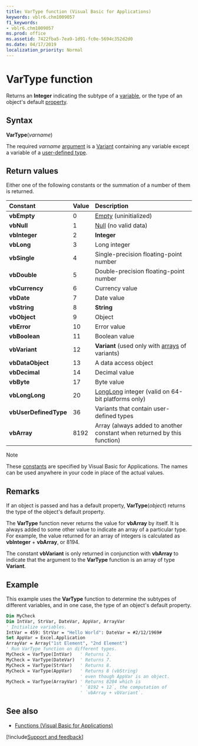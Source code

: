 ```yaml
---
title: VarType function (Visual Basic for Applications)
keywords: vblr6.chm1009057
f1_keywords:
- vblr6.chm1009057
ms.prod: office
ms.assetid: 7422fba5-7ea9-1d91-fc0e-5694c352d2d0
ms.date: 04/17/2019
localization_priority: Normal
---
```



# VarType function

Returns an **Integer** indicating the subtype of a [variable](../../Glossary/vbe-glossary.md#variable), or the type of an object's default [property](../../Glossary/vbe-glossary.md#property).

## Syntax

**VarType**(_varname_)

The required _varname_ [argument](../../Glossary/vbe-glossary.md#argument) is a [Variant](../../Glossary/vbe-glossary.md#variant-data-type) containing any variable except a variable of a [user-defined type](../../Glossary/vbe-glossary.md#user-defined-type).
 
## Return values

Either one of the following constants or the summation of a number of them is returned.

|Constant|Value|Description|
|:-----|:-----|:-----|
|**vbEmpty**|0|[Empty](../../Glossary/vbe-glossary.md#empty) (uninitialized)|
|**vbNull**|1|[Null](../../Glossary/vbe-glossary.md#null) (no valid data)|
|**vbInteger**|2|**Integer**|
|**vbLong**|3|Long integer|
|**vbSingle**|4|Single-precision floating-point number|
|**vbDouble**|5|Double-precision floating-point number|
|**vbCurrency**|6|Currency value|
|**vbDate**|7|Date value|
|**vbString**|8|**String**|
|**vbObject**|9|Object|
|**vbError**|10|Error value|
|**vbBoolean**|11|Boolean value|
|**vbVariant**|12|**Variant** (used only with [arrays](../../Glossary/vbe-glossary.md#array) of variants)|
|**vbDataObject**|13|A data access object|
|**vbDecimal**|14|Decimal value|
|**vbByte**|17|Byte value|
|**vbLongLong**|20|[LongLong](longlong-data-type.md) integer (valid on 64-bit platforms only)|
|**vbUserDefinedType**|36|Variants that contain user-defined types|
|**vbArray**|8192|Array (always added to another constant when returned by this function)|

> [!NOTE] 
> These [constants](../../Glossary/vbe-glossary.md#constant) are specified by Visual Basic for Applications. The names can be used anywhere in your code in place of the actual values.

## Remarks

If an object is passed and has a default property, **VarType**(_object_) returns the type of the object's default property.

The **VarType** function never returns the value for **vbArray** by itself. It is always added to some other value to indicate an array of a particular type. For example, the value returned for an array of integers is calculated as **vbInteger** + **vbArray**, or 8194. 

The constant **vbVariant** is only returned in conjunction with **vbArray** to indicate that the argument to the **VarType** function is an array of type **Variant**. 

## Example

This example uses the **VarType** function to determine the subtypes of different variables, and in one case, the type of an object's default property.

```vb
Dim MyCheck
Dim IntVar, StrVar, DateVar, AppVar, ArrayVar
' Initialize variables.
IntVar = 459: StrVar = "Hello World": DateVar = #2/12/1969#
Set AppVar = Excel.Application
ArrayVar = Array("1st Element", "2nd Element")
' Run VarType function on different types.
MyCheck = VarType(IntVar)   ' Returns 2.
MyCheck = VarType(DateVar)  ' Returns 7.
MyCheck = VarType(StrVar)   ' Returns 8.
MyCheck = VarType(AppVar)   ' Returns 8 (vbString)
                            ' even though AppVar is an object.
MyCheck = VarType(ArrayVar) ' Returns 8204 which is
                            ' `8192 + 12`, the computation of
                            ' `vbArray + vbVariant`.
```

## See also

- [Functions (Visual Basic for Applications)](../functions-visual-basic-for-applications.md)

[!include[Support and feedback](~/includes/feedback-boilerplate.md)]

